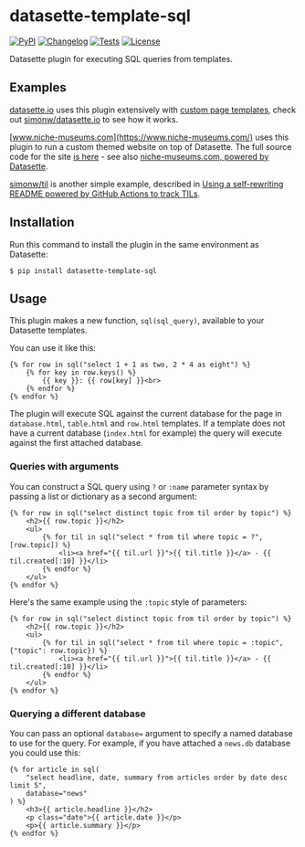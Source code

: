 # datasette-template-sql

[![PyPI](https://img.shields.io/pypi/v/datasette-template-sql.svg)](https://pypi.org/project/datasette-template-sql/)
[![Changelog](https://img.shields.io/github/v/release/simonw/datasette-template-sql?include_prereleases&label=changelog)](https://github.com/simonw/datasette-template-sql/releases)
[![Tests](https://github.com/simonw/datasette-template-sql/workflows/Test/badge.svg)](https://github.com/simonw/datasette-template-sql/actions?query=workflow%3ATest)
[![License](https://img.shields.io/badge/license-Apache%202.0-blue.svg)](https://github.com/simonw/datasette-template-sql/blob/main/LICENSE)

Datasette plugin for executing SQL queries from templates.

## Examples

[datasette.io](https://datasette.io/) uses this plugin extensively with [custom page templates](https://docs.datasette.io/en/stable/custom_templates.html#custom-pages), check out [simonw/datasette.io](https://github.com/simonw/datasette.io) to see how it works.

[www.niche-museums.com](https://www.niche-museums.com/) uses this plugin to run a custom themed website on top of Datasette. The full source code for the site [is here](https://github.com/simonw/museums) - see also [niche-museums.com, powered by Datasette](https://simonwillison.net/2019/Nov/25/niche-museums/).

[simonw/til](https://github.com/simonw/til) is another simple example, described in [Using a self-rewriting README powered by GitHub Actions to track TILs](https://simonwillison.net/2020/Apr/20/self-rewriting-readme/).

## Installation

Run this command to install the plugin in the same environment as Datasette:

    $ pip install datasette-template-sql

## Usage

This plugin makes a new function, `sql(sql_query)`, available to your Datasette templates.

You can use it like this:

```html+jinja
{% for row in sql("select 1 + 1 as two, 2 * 4 as eight") %}
    {% for key in row.keys() %}
        {{ key }}: {{ row[key] }}<br>
    {% endfor %}
{% endfor %}
```

The plugin will execute SQL against the current database for the page in  `database.html`, `table.html` and `row.html` templates. If a template does not have a current database (`index.html` for example) the query will execute against the first attached database.

### Queries with arguments

You can construct a SQL query using `?` or `:name` parameter syntax by passing a list or dictionary as a second argument:

```html+jinja
{% for row in sql("select distinct topic from til order by topic") %}
    <h2>{{ row.topic }}</h2>
    <ul>
        {% for til in sql("select * from til where topic = ?", [row.topic]) %}
            <li><a href="{{ til.url }}">{{ til.title }}</a> - {{ til.created[:10] }}</li>
        {% endfor %}
    </ul>
{% endfor %}
```

Here's the same example using the `:topic` style of parameters:

```html+jinja
{% for row in sql("select distinct topic from til order by topic") %}
    <h2>{{ row.topic }}</h2>
    <ul>
        {% for til in sql("select * from til where topic = :topic", {"topic": row.topic}) %}
            <li><a href="{{ til.url }}">{{ til.title }}</a> - {{ til.created[:10] }}</li>
        {% endfor %}
    </ul>
{% endfor %}
```

### Querying a different database

You can pass an optional `database=` argument to specify a named database to use for the query. For example, if you have attached a `news.db` database you could use this:

```html+jinja
{% for article in sql(
    "select headline, date, summary from articles order by date desc limit 5",
    database="news"
) %}
    <h3>{{ article.headline }}</h2>
    <p class="date">{{ article.date }}</p>
    <p>{{ article.summary }}</p>
{% endfor %}
```
